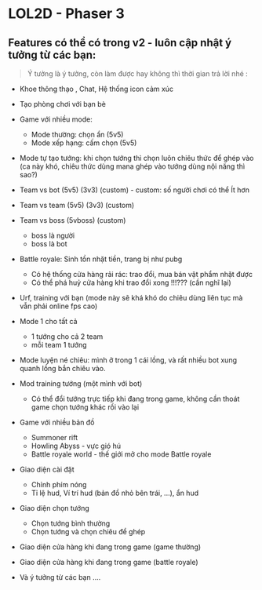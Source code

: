 # LOL2D - Phaser 3

## Features có thể có trong v2 - luôn cập nhật ý tưởng từ các bạn:

> Ý tưởng là ý tưởng, còn làm được hay không thì thời gian trả lời nhé :

- Khoe thông thạo , Chat, Hệ thống icon cảm xúc
- Tạo phòng chơi với bạn bè
- Game với nhiều mode:

  - Mode thường: chọn ẩn (5v5)
  - Mode xếp hạng: cấm chọn (5v5)

- Mode tự tạo tướng: khi chọn tướng thì chọn luôn chiêu thức để ghép vào (ca này khó, chiêu thức dùng mana ghép vào tướng dùng nội năng thì sao?)
- Team vs bot (5v5) (3v3) (custom) - custom: số người chơi có thể Ít hơn
- Team vs team (5v5) (3v3) (custom)
- Team vs boss (5vboss) (custom)

  - boss là người
  - boss là bot

- Battle royale: Sinh tồn nhặt tiền, trang bị như pubg

  - Có hệ thống cửa hàng rải rác: trao đổi, mua bán vật phẩm nhặt được
  - Có thể phá huỷ cửa hàng khi trao đổi xong !!!??? (cần nghĩ lại)

- Urf, training với bạn (mode này sẽ khá khó do chiêu dùng liên tục mà vẫn phải online fps cao)
- Mode 1 cho tất cả

  - 1 tướng cho cả 2 team
  - mỗi team 1 tướng

- Mode luyện né chiêu: mình ở trong 1 cái lồng, và rất nhiều bot xung quanh lồng bắn chiêu vào.
- Mod training tướng (một mình với bot)

  - Có thể đổi tướng trực tiếp khi đang trong game, không cần thoát game chọn tướng khác rồi vào lại

- Game với nhiều bản đồ

  - Summoner rift
  - Howling Abyss - vực gió hú
  - Battle royale world - thế giới mở cho mode Battle royale

- Giao diện cài đặt

  - Chỉnh phím nóng
  - Tỉ lệ hud, Ví trí hud (bản đồ nhỏ bên trái, ...), ẩn hud

- Giao diện chọn tướng

  - Chọn tướng bình thường
  - Chọn tướng và chọn chiêu để ghép

- Giao diện cửa hàng khi đang trong game (game thường)
- Giao diện cửa hàng khi đang trong game (battle royale)
- Và ý tưởng từ các bạn ....
